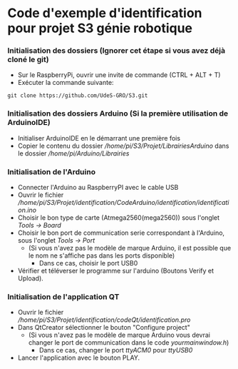 # Code d'exemple d'identification pour projet S3 génie robotique

### Initialisation des dossiers (Ignorer cet étape si vous avez déjà cloné le git)
- Sur le RaspberryPi, ouvrir une invite de commande (CTRL + ALT + T)
- Exécuter la commande suivante:
```
git clone https://github.com/UdeS-GRO/S3.git
```
### Initialisation des dossiers Arduino (Si la première utilisation de ArduinoIDE)
- Initialiser ArduinoIDE en le démarrant une première fois
- Copier le contenu du dossier */home/pi/S3/Projet/LibrairiesArduino*
  dans le dossier */home/pi/Arduino/Librairies*

### Initialisation de l'Arduino
- Connecter l'Arduino au RaspberryPI avec le cable USB
- Ouvrir le fichier */home/pi/S3/Projet/identification/CodeArduino/identification/identification.ino*
- Choisir le bon type de carte (Atmega2560(mega2560)) sous l'onglet *Tools -> Board*
- Choisir le bon port de communication serie correspondant à l'Arduino, sous l'onglet *Tools -> Port*
  - (Si vous n'avez pas le modèle de marque Arduino, il est possible que le nom ne s'affiche pas dans les ports disponible)
    - Dans ce cas, choisir le port USB0
- Vérifier et téléverser le programme sur l'arduino (Boutons Verify et Upload).

### Initialisation de l'application QT
- Ouvrir le fichier */home/pi/S3/Projet/identification/codeQt/identification.pro*
- Dans QtCreator sélectionner le bouton "Configure project"
  - (Si vous n'avez pas le modèle de marque Arduino vous devrai changer le port de communication dans le code *yourmainwindow.h*)
    - Dans ce cas, changer le port *ttyACM0* pour *ttyUSB0*
- Lancer l'application avec le bouton PLAY.
